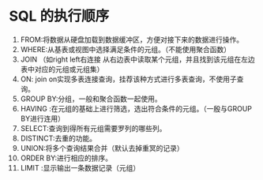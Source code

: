 # SQL 的执行顺序

1. FROM:将数据从硬盘加载到数据缓冲区，方便对接下来的数据进行操作。
1. WHERE:从基表或视图中选择满足条件的元组。（不能使用聚合函数）
1. JOIN （如right left右连接	从右边表中读取某个元组，并且找到该元组在左边表中对应的元组或元组集）
1. ON: join on实现多表连接查询，挂荐该种方式进行多表查询，不使用子查 询。
1. GROUP BY:分组，一般和聚合函数一起使用。
1. HAVING :在元组的基础上进行筛选，选出符合条件的元组。（一殷与GROUP BY进行连用）
1. SELECT:查询到得所有元组需要罗列的哪些列。
1. DISTINCT:去重的功能。
1. UNION:将多个查询结果合并（默认去掉重冥的记录）
1. ORDER BY:进行相应的排序。
1. LIMIT :显示输出一条数据记录（元组）

